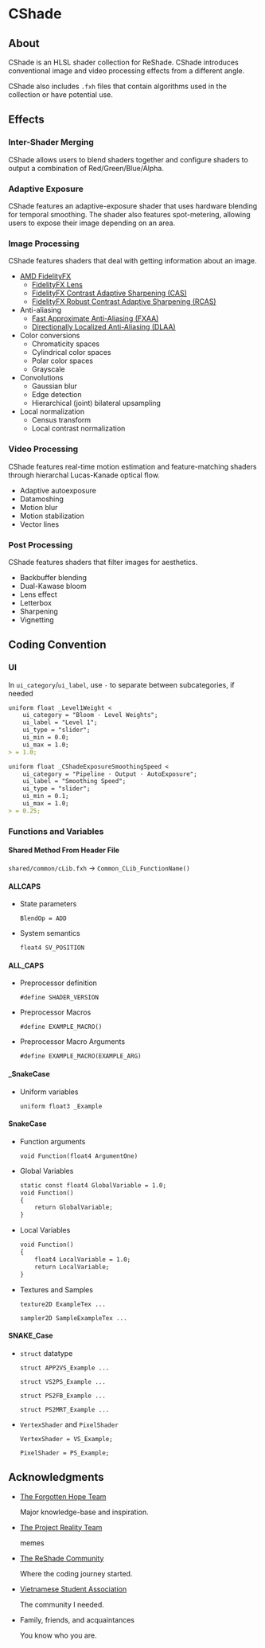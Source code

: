 
# CShade

## About

CShade is an HLSL shader collection for ReShade. CShade introduces conventional image and video processing effects from a different angle.

CShade also includes `.fxh` files that contain algorithms used in the collection or have potential use.

## Effects

### Inter-Shader Merging

CShade allows users to blend shaders together and configure shaders to output a combination of Red/Green/Blue/Alpha.

### Adaptive Exposure

CShade features an adaptive-exposure shader that uses hardware blending for temporal smoothing. The shader also features spot-metering, allowing users to expose their image depending on an area.

### Image Processing

CShade features shaders that deal with getting information about an image.

- [AMD FidelityFX](https://gpuopen.com/amd-fidelityfx-sdk/)
  - [FidelityFX Lens](https://gpuopen.com/manuals/fidelityfx_sdk/fidelityfx_sdk-page_techniques_lens/)
  - [FidelityFX Contrast Adaptive Sharpening (CAS)](https://gpuopen.com/manuals/fidelityfx_sdk/fidelityfx_sdk-page_techniques_contrast-adaptive-sharpening/)
  - [FidelityFX Robust Contrast Adaptive Sharpening (RCAS)](https://gpuopen.com/manuals/fidelityfx_sdk/fidelityfx_sdk-page_techniques_super-resolution-upscaler/#robust-contrast-adaptive-sharpening-rcas)
- Anti-aliasing
  - [Fast Approximate Anti-Aliasing (FXAA)](https://en.wikipedia.org/wiki/Fast_approximate_anti-aliasing)
  - [Directionally Localized Anti-Aliasing (DLAA)](http://www.and.intercon.ru/releases/talks/dlaagdc2011/)
- Color conversions
  - Chromaticity spaces
  - Cylindrical color spaces
  - Polar color spaces
  - Grayscale
- Convolutions
  - Gaussian blur
  - Edge detection
  - Hierarchical (joint) bilateral upsampling
- Local normalization
  - Census transform
  - Local contrast normalization

### Video Processing

CShade features real-time motion estimation and feature-matching shaders through hierarchal Lucas-Kanade optical flow.

- Adaptive autoexposure
- Datamoshing
- Motion blur
- Motion stabilization
- Vector lines

### Post Processing

CShade features shaders that filter images for aesthetics.

- Backbuffer blending
- Dual-Kawase bloom
- Lens effect
- Letterbox
- Sharpening
- Vignetting

## Coding Convention

### UI

In `ui_category`/`ui_label`, use `·` to separate between subcategories, if needed

```md
uniform float _Level1Weight <
    ui_category = "Bloom · Level Weights";
    ui_label = "Level 1";
    ui_type = "slider";
    ui_min = 0.0;
    ui_max = 1.0;
> = 1.0;

uniform float _CShadeExposureSmoothingSpeed <
    ui_category = "Pipeline · Output · AutoExposure";
    ui_label = "Smoothing Speed";
    ui_type = "slider";
    ui_min = 0.1;
    ui_max = 1.0;
> = 0.25;
```

### Functions and Variables

#### Shared Method From Header File

  `shared/common/cLib.fxh` -> `Common_CLib_FunctionName()`

#### ALLCAPS

- State parameters

  `BlendOp = ADD`

- System semantics

  `float4 SV_POSITION`

#### ALL_CAPS

- Preprocessor definition

  `#define SHADER_VERSION`

- Preprocessor Macros

  `#define EXAMPLE_MACRO()`

- Preprocessor Macro Arguments

  `#define EXAMPLE_MACRO(EXAMPLE_ARG)`

#### _SnakeCase

- Uniform variables

  `uniform float3 _Example`

#### SnakeCase

- Function arguments

  `void Function(float4 ArgumentOne)`

- Global Variables

  ```md
  static const float4 GlobalVariable = 1.0;
  void Function()
  {
      return GlobalVariable;
  }
  ```

- Local Variables

  ```md
  void Function()
  {
      float4 LocalVariable = 1.0;
      return LocalVariable;
  }
  ```

- Textures and Samples

  `texture2D ExampleTex ...`

  `sampler2D SampleExampleTex ...`

#### SNAKE_Case

- `struct` datatype

  `struct APP2VS_Example ...`

  `struct VS2PS_Example ...`

  `struct PS2FB_Example ...`

  `struct PS2MRT_Example ...`

- `VertexShader` and `PixelShader`

  `VertexShader = VS_Example;`

  `PixelShader = PS_Example;`

## Acknowledgments

- [The Forgotten Hope Team](http://forgottenhope.warumdarum.de/)

  Major knowledge-base and inspiration.

- [The Project Reality Team](https://www.realitymod.com/)

  memes

- [The ReShade Community](https://reshade.me/)

  Where the coding journey started.

- [Vietnamese Student Association](https://www.instagram.com/asu.vsa)

  The community I needed.

- Family, friends, and acquaintances

  You know who you are.
